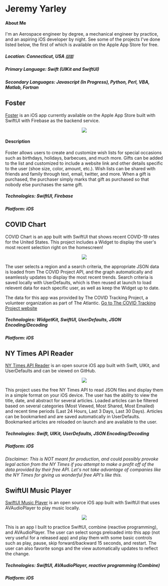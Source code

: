 # Jeremy Yarley

#### About Me
I'm an Aerospace engineer by degree, a mechanical engineer by practice, and an aspiring iOS developer by night. See some of the projects I've done listed below, the first of which is available on the Apple App Store for free. 

##### Location: Connecticut, USA 🇺🇸
##### Primary Language: Swift (UIKit and SwiftUI)
##### Secondary Languages: Javascript (In Progress), Python, Perl, VBA, Matlab, Fortran


## Foster

[Foster](https://apps.apple.com/us/app/id1515152448) is an iOS app currently available on the Apple App Store built with SwiftUI with Firebase as the backend service.

<p align="center">
  <img src ="https://github.com/getyarley/getyarley-images/blob/master/Github-Collaborated.png?raw=true"/>
</p>


#### Description

Foster allows users to create and customize wish lists for special occasions such as birthdays, holidays, barbecues, and much more. Gifts can be added to the list and customized to include a website link and other details specific to the user (shoe size, color, amount, etc.). Wish lists can be shared with friends and family through text, email, twitter, and more. When a gift is purchased, the purchaser simply marks that gift as purchased so that nobody else purchases the same gift.

##### Technologies: SwiftUI, Firebase
##### Platform: iOS


## COVID Chart
COVID Chart is an app built with SwiftUI that shows recent COVID-19 rates for the United States. This project includes a Widget to display the user's most recent selection right on the homescreen! 

<p align="center">
  <img src ="https://github.com/getyarley/getyarley-images/blob/master/COVID-Chart-Collaborated-Dark.png?raw=true"/>
</p>

The user selects a region and a search criteria, the appropriate JSON data is loaded from The COVID Project API, and the graph automatically and seamlessly updates to display the most recent trends. Search criteria is saved locally with UserDefaults, which is then reused at launch to load relevent data for each specific user, as well as keep the Widget up to date. 

The data for this app was provided by The COVID Tracking Project, a volunteer organization as part of The Atlantic. 
[Go to The COVID Tracking Project website](https://covidtracking.com/)

##### Technologies: WidgetKit, SwiftUI, UserDefaults, JSON Encoding/Decoding
##### Platform: iOS


## NY Times API Reader

[NY Times API Reader](https://github.com/getyarley/NYT-API-Reader) is an open source iOS app built with Swift, UIKit, and UserDefaults and can be viewed on GitHub.

<p align="center">
  <img src ="https://github.com/getyarley/getyarley-images/blob/master/NYT-Summarized.png?raw=true"/>
</p>

This project uses the free NY Times API to read JSON files and display them in a simple format on your iOS device. The user has the ability to view the title, date, and abstract for several articles. Loaded articles can be filtered based on several categories (Most Viewed, Most Shared, Most Emailed) and recent time periods (Last 24 Hours, Last 3 Days, Last 30 Days). Articles can be bookmarked and are saved automatically in UserDefaults. Bookmarked articles are reloaded on launch and are available to the user. 

##### Technologies: Swift, UIKit, UserDefaults, JSON Encoding/Decoding
##### Platform: iOS

_Disclaimer: This is NOT meant for production, and could possibly provoke legal action from the NY Times if you attempt to make a profit off of the data provided by their free API. Let's not take advantage of companies like the NY Times for giving us wonderful free API's like this._



## SwiftUI Music Player

[SwiftUI Music Player](https://github.com/getyarley/SwiftUI-Music-Player) is an open source iOS app built with SwiftUI that uses AVAudioPlayer to play music locally.

<p align="center">
  <img src ="https://github.com/getyarley/getyarley-images/blob/master/Music-Player_Collaborated.png?raw=true"/>
</p>

This is an app I built to practice SwiftUI, combine (reactive programming), and AVAudioPlayer. The user can select songs preloaded into this app (not very useful for a released app) and play them with some basic controls such as play, pause, skip forward/backward 15 seconds, and restart. The user can also favorite songs and the view automatically updates to reflect the change.

##### Technologies: SwiftUI, AVAudioPlayer, reactive programming (Combine)
##### Platform: iOS


